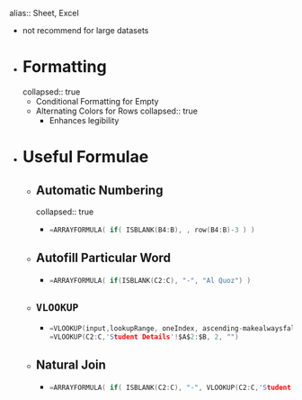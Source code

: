 alias:: Sheet, Excel

- not recommend for large datasets
- # Formatting
  collapsed:: true
	- Conditional Formatting for Empty
	- Alternating Colors for Rows
	  collapsed:: true
		- Enhances legibility
- # Useful Formulae
	- ## Automatic Numbering
	  collapsed:: true
		- ```c
		  =ARRAYFORMULA( if( ISBLANK(B4:B), , row(B4:B)-3 ) )
		  ```
	- ## Autofill Particular Word
		- ```c
		  =ARRAYFORMULA( if(ISBLANK(C2:C), "-", "Al Quoz") )
		  ```
	- ## `VLOOKUP`
		- ```c
		  =VLOOKUP(input,lookupRange, oneIndex, ascending-makealwaysfalse)
		  =VLOOKUP(C2:C,'Student Details'!$A$2:$B, 2, "")
		  ```
	- ## Natural Join
		- ```c
		  =ARRAYFORMULA( if( ISBLANK(C2:C), "-", VLOOKUP(C2:C,'Student Details'!$A$2:$B, 2, "") ) )
		  ```